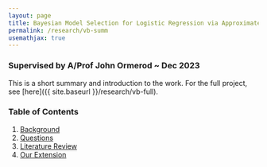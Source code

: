 ```yaml
---
layout: page
title: Bayesian Model Selection for Logistic Regression via Approximate Bayesian Inference
permalink: /research/vb-summ
usemathjax: true
---
```


### Supervised by A/Prof John Ormerod ~ Dec 2023

This is a short summary and introduction to the work. For the full project, see [here]({{ site.baseurl }}/research/vb-full).

### Table of Contents

1. [Background](#background)
2. [Questions](#questions)
3. [Literature Review](#literature-review)
4. [Our Extension](#our-extension)
